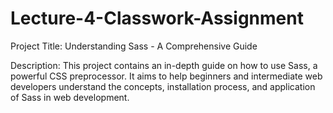 # Lecture-4-Classwork-Assignment
Project Title: Understanding Sass - A Comprehensive Guide

Description:
This project contains an in-depth guide on how to use Sass, a powerful CSS preprocessor. 
It aims to help beginners and intermediate web developers understand the concepts, installation process, and application of Sass in web development.
